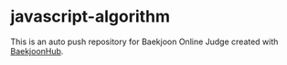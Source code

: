 # javascript-algorithm
This is an auto push repository for Baekjoon Online Judge created with [BaekjoonHub](https://github.com/BaekjoonHub/BaekjoonHub).
